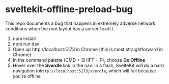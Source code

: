 # sveltekit-offline-preload-bug

This repo documents a bug that happens in extremely adverse network conditions when the root layout has a server `load()`.

1. npm install
1. npm run dev
1. Open up http://localhost:5173 in Chrome (this is most straightforward in Chrome)
1. In the command palette (CMD + SHIFT + P), choose **Go Offline**
1. Hover over the **Sverdle** link in the nav. In a flash, SvelteKit will do a hard navigation to`http://localhost:5173/sverdle`, which will fail because you're offline
